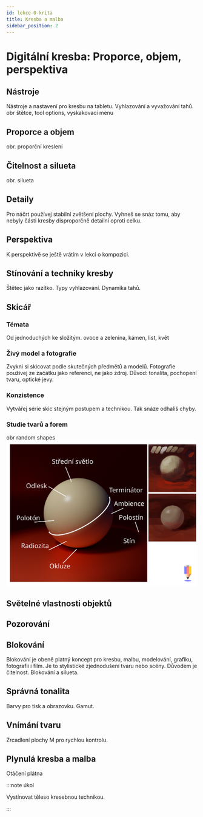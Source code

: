 ```yaml
---
id: lekce-0-krita
title: Kresba a malba
sidebar_position: 2
---
```


# Digitální kresba: Proporce, objem, perspektiva

## Nástroje
Nástroje a nastavení pro kresbu na tabletu. Vyhlazování a vyvažování tahů.
obr štětce, tool options, vyskakovací menu
## Proporce a objem
obr. proporční kreslení
## Čitelnost a silueta
obr. silueta

## Detaily
Pro náčrt používej stabilní zvětšení plochy. Vyhneš se snáz tomu, aby nebyly části kresby disproporčně detailní oproti celku.
## Perspektiva
K perspektivě se ještě vrátím v lekci o kompozici.

## Stínování a techniky kresby
Štětec jako razítko. Typy vyhlazování. Dynamika tahů.

## Skicář
### Témata
Od jednoduchých ke složitým.
ovoce a zelenina, kámen, list, květ
### Živý model a fotografie
Zvykni si skicovat podle skutečných předmětů a modelů. Fotografie používej ze začátku jako referenci, ne jako zdroj. Důvod: tonalita, pochopení tvaru, optické jevy.
### Konzistence
Vytvářej série skic stejným postupem a technikou. Tak snáze odhalíš chyby.
### Studie tvarů a forem
obr random shapes
![image](../img/terminator.svg)
## Světelné vlastnosti objektů

## Pozorování
## Blokování
Blokování je obeně platný koncept pro kresbu, malbu, modelování, grafiku, fotografii i film. Je to stylistické zjednodušení tvaru nebo scény. Důvodem je čitelnost. Blokování a silueta.

## Správná tonalita
Barvy pro tisk a obrazovku. Gamut.
## Vnímání tvaru
Zrcadlení plochy M pro rychlou kontrolu.
## Plynulá kresba a malba
Otáčení plátna

:::note úkol

Vystínovat těleso kresebnou technikou.

:::
